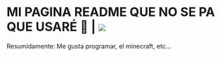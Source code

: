 # MI PAGINA README QUE NO SE PA QUE USARÉ 👋 | ![](https://komarev.com/ghpvc/?username=victor176s&color=blue&style=flat-square)
Resumidamente: Me gusta programar, el minecraft, etc...
